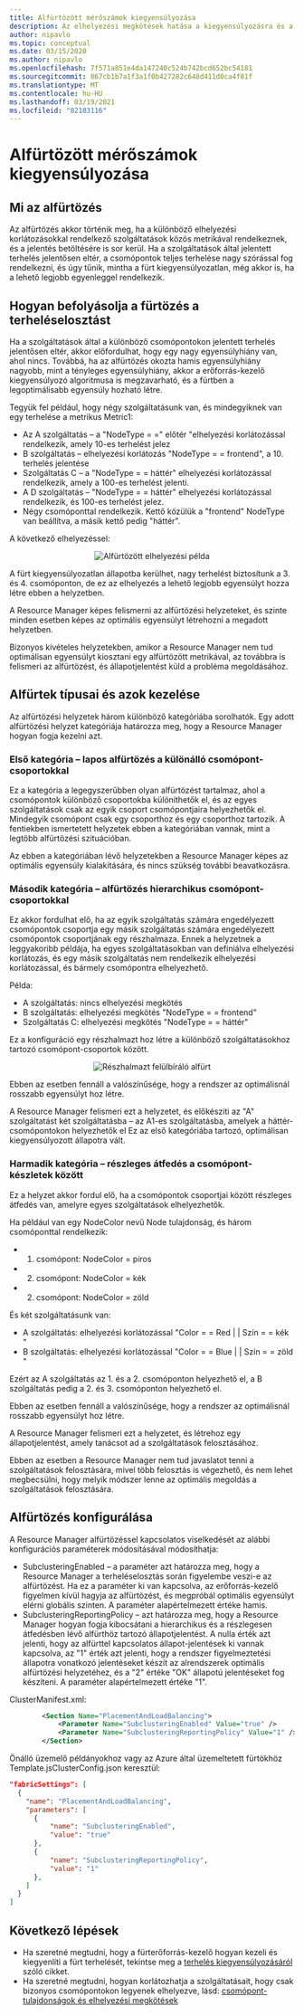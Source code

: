 ```yaml
---
title: Alfürtözött mérőszámok kiegyensúlyozása
description: Az elhelyezési megkötések hatása a kiegyensúlyozásra és a kezelésének módjára
author: nipavlo
ms.topic: conceptual
ms.date: 03/15/2020
ms.author: nipavlo
ms.openlocfilehash: 7f571a851e4da147240c524b742bcd652bc54181
ms.sourcegitcommit: 867cb1b7a1f3a1f0b427282c648d411d0ca4f81f
ms.translationtype: MT
ms.contentlocale: hu-HU
ms.lasthandoff: 03/19/2021
ms.locfileid: "82183116"
---
```

# <a name="balancing-of-subclustered-metrics"></a>Alfürtözött mérőszámok kiegyensúlyozása

## <a name="what-is-subclustering"></a>Mi az alfürtözés

Az alfürtözés akkor történik meg, ha a különböző elhelyezési korlátozásokkal rendelkező szolgáltatások közös metrikával rendelkeznek, és a jelentés betöltésére is sor kerül. Ha a szolgáltatások által jelentett terhelés jelentősen eltér, a csomópontok teljes terhelése nagy szórással fog rendelkezni, és úgy tűnik, mintha a fürt kiegyensúlyozatlan, még akkor is, ha a lehető legjobb egyenleggel rendelkezik.

## <a name="how-subclustering-affects-load-balancing"></a>Hogyan befolyásolja a fürtözés a terheléselosztást

Ha a szolgáltatások által a különböző csomópontokon jelentett terhelés jelentősen eltér, akkor előfordulhat, hogy egy nagy egyensúlyhiány van, ahol nincs. Továbbá, ha az alfürtözés okozta hamis egyensúlyhiány nagyobb, mint a tényleges egyensúlyhiány, akkor a erőforrás-kezelő kiegyensúlyozó algoritmusa is megzavarható, és a fürtben a legoptimálisabb egyensúly hozható létre.

Tegyük fel például, hogy négy szolgáltatásunk van, és mindegyiknek van egy terhelése a metrikus Metric1:

* Az A szolgáltatás – a "NodeType = =" előtér "elhelyezési korlátozással rendelkezik, amely 10-es terhelést jelez
* B szolgáltatás – elhelyezési korlátozás "NodeType = = frontend", a 10. terhelés jelentése
* Szolgáltatás C – a "NodeType = = háttér" elhelyezési korlátozással rendelkezik, amely a 100-es terhelést jelenti.
* A D szolgáltatás – "NodeType = = háttér" elhelyezési korlátozással rendelkezik, és 100-es terhelést jelez.
* Négy csomóponttal rendelkezik. Kettő közülük a "frontend" NodeType van beállítva, a másik kettő pedig "háttér".

A következő elhelyezéssel:

<center>

![Alfürtözött elhelyezési példa][Image1]
</center>

A fürt kiegyensúlyozatlan állapotba kerülhet, nagy terhelést biztosítunk a 3. és 4. csomóponton, de ez az elhelyezés a lehető legjobb egyensúlyt hozza létre ebben a helyzetben.

A Resource Manager képes felismerni az alfürtözési helyzeteket, és szinte minden esetben képes az optimális egyensúlyt létrehozni a megadott helyzetben.

Bizonyos kivételes helyzetekben, amikor a Resource Manager nem tud optimálisan egyensúlyt kiosztani egy alfürtözött metrikával, az továbbra is felismeri az alfürtözést, és állapotjelentést küld a probléma megoldásához.

## <a name="types-of-subclustering-and-how-they-are-handled"></a>Alfürtek típusai és azok kezelése

Az alfürtözési helyzetek három különböző kategóriába sorolhatók. Egy adott alfürtözési helyzet kategóriája határozza meg, hogy a Resource Manager hogyan fogja kezelni azt.

### <a name="first-category--flat-subclustering-with-disjoint-node-groups"></a>Első kategória – lapos alfürtözés a különálló csomópont-csoportokkal

Ez a kategória a legegyszerűbben olyan alfürtözést tartalmaz, ahol a csomópontok különböző csoportokba különíthetők el, és az egyes szolgáltatások csak az egyik csoport csomópontjaira helyezhetők el. Mindegyik csomópont csak egy csoporthoz és egy csoporthoz tartozik. A fentiekben ismertetett helyzetek ebben a kategóriában vannak, mint a legtöbb alfürtözési szituációban. 

Az ebben a kategóriában lévő helyzetekben a Resource Manager képes az optimális egyensúly kialakítására, és nincs szükség további beavatkozásra.

### <a name="second-category--subclustering-with-hierarchical-node-groups"></a>Második kategória – alfürtözés hierarchikus csomópont-csoportokkal

Ez akkor fordulhat elő, ha az egyik szolgáltatás számára engedélyezett csomópontok csoportja egy másik szolgáltatás számára engedélyezett csomópontok csoportjának egy részhalmaza. Ennek a helyzetnek a leggyakoribb példája, ha egyes szolgáltatásokban van definiálva elhelyezési korlátozás, és egy másik szolgáltatás nem rendelkezik elhelyezési korlátozással, és bármely csomópontra elhelyezhető.

Példa:

* A szolgáltatás: nincs elhelyezési megkötés
* B szolgáltatás: elhelyezési megkötés "NodeType = = frontend"
* Szolgáltatás C: elhelyezési megkötés "NodeType = = háttér"

Ez a konfiguráció egy részhalmazt hoz létre a különböző szolgáltatásokhoz tartozó csomópont-csoportok között.

<center>

![Részhalmazt felülbíráló alfürt][Image2]
</center>

Ebben az esetben fennáll a valószínűsége, hogy a rendszer az optimálisnál rosszabb egyensúlyt hoz létre.

A Resource Manager felismeri ezt a helyzetet, és előkészíti az "A" szolgáltatást két szolgáltatásba – az A1-es szolgáltatásba, amelyek a háttér-csomópontokon helyezhetők el Ez az első kategóriába tartozó, optimálisan kiegyensúlyozott állapotra vált.

### <a name="third-category--subclustering-with-partial-overlap-between-node-sets"></a>Harmadik kategória – részleges átfedés a csomópont-készletek között

Ez a helyzet akkor fordul elő, ha a csomópontok csoportjai között részleges átfedés van, amelyre egyes szolgáltatások elhelyezhetők.

Ha például van egy NodeColor nevű Node tulajdonság, és három csomóponttal rendelkezik:

* 1. csomópont: NodeColor = piros
* 2. csomópont: NodeColor = kék
* 2. csomópont: NodeColor = zöld

És két szolgáltatásunk van:

* A szolgáltatás: elhelyezési korlátozással "Color = = Red | | Szín = = kék "
* B szolgáltatás: elhelyezési korlátozással "Color = = Blue | | Szín = = zöld "

Ezért az A szolgáltatás az 1. és a 2. csomóponton helyezhető el, a B szolgáltatás pedig a 2. és 3. csomóponton helyezhető el.

Ebben az esetben fennáll a valószínűsége, hogy a rendszer az optimálisnál rosszabb egyensúlyt hoz létre.

A Resource Manager felismeri ezt a helyzetet, és létrehoz egy állapotjelentést, amely tanácsot ad a szolgáltatások felosztásához.

Ebben az esetben a Resource Manager nem tud javaslatot tenni a szolgáltatások felosztására, mivel több felosztás is végezhető, és nem lehet megbecsülni, hogy melyik módszer lenne az optimális megoldás a szolgáltatások felosztására.

## <a name="configuring-subclustering"></a>Alfürtözés konfigurálása

A Resource Manager alfürtözéssel kapcsolatos viselkedését az alábbi konfigurációs paraméterek módosításával módosíthatja:
* SubclusteringEnabled – a paraméter azt határozza meg, hogy a Resource Manager a terheléselosztás során figyelembe veszi-e az alfürtözést. Ha ez a paraméter ki van kapcsolva, az erőforrás-kezelő figyelmen kívül hagyja az alfürtözést, és megpróbál optimális egyensúlyt elérni globális szinten. A paraméter alapértelmezett értéke hamis.
* SubclusteringReportingPolicy – azt határozza meg, hogy a Resource Manager hogyan fogja kibocsátani a hierarchikus és a részlegesen átfedésben lévő alfürthöz tartozó állapotjelentést. A nulla érték azt jelenti, hogy az alfürttel kapcsolatos állapot-jelentések ki vannak kapcsolva, az "1" érték azt jelenti, hogy a rendszer figyelmeztetési állapotra vonatkozó jelentéseket készít az alrendszerek optimális alfürtözési helyzetéhez, és a "2" értéke "OK" állapotú jelentéseket fog készíteni. A paraméter alapértelmezett értéke "1".

ClusterManifest.xml:

``` xml
        <Section Name="PlacementAndLoadBalancing">
            <Parameter Name="SubclusteringEnabled" Value="true" />
            <Parameter Name="SubclusteringReportingPolicy" Value="1" />
        </Section>
```

Önálló üzemelő példányokhoz vagy az Azure által üzemeltetett fürtökhöz Template.jsClusterConfig.json keresztül:

```json
"fabricSettings": [
  {
    "name": "PlacementAndLoadBalancing",
    "parameters": [
      {
          "name": "SubclusteringEnabled",
          "value": "true"
      },
      {
          "name": "SubclusteringReportingPolicy",
          "value": "1"
      },
    ]
  }
]
```

## <a name="next-steps"></a>Következő lépések
* Ha szeretné megtudni, hogy a fürterőforrás-kezelő hogyan kezeli és kiegyenlíti a fürt terhelését, tekintse meg a [terhelés kiegyensúlyozásáról](service-fabric-cluster-resource-manager-balancing.md) szóló cikket.
* Ha szeretné megtudni, hogyan korlátozhatja a szolgáltatásait, hogy csak bizonyos csomópontokon legyenek elhelyezve, lásd: [csomópont-tulajdonságok és elhelyezési megkötések](service-fabric-cluster-resource-manager-cluster-description.md#node-properties-and-placement-constraints)

[Image1]:./media/cluster-resource-manager-subclustering/subclustered-placement.png
[Image2]:./media/cluster-resource-manager-subclustering/subset-superset-nodes.png
